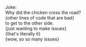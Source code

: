 Joke:  
Why did the chicken cross the road?  
{other lines of code that are bad}  
to get to the other side.  
{just wanting to make issues}  
{that's literally it}  
{wow, so so many issues}  